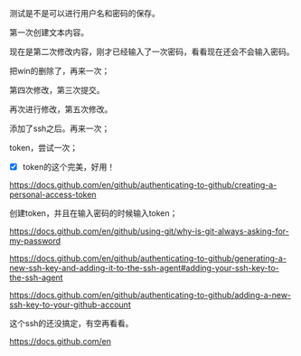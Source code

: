 测试是不是可以进行用户名和密码的保存。

第一次创建文本内容。



现在是第二次修改内容，刚才已经输入了一次密码，看看现在还会不会输入密码。

把win的删除了，再来一次；

第四次修改，第三次提交。

再次进行修改，第五次修改。

添加了ssh之后。再来一次；

token，尝试一次；

- [x] token的这个完美，好用！

https://docs.github.com/en/github/authenticating-to-github/creating-a-personal-access-token

创建token，并且在输入密码的时候输入token；

https://docs.github.com/en/github/using-git/why-is-git-always-asking-for-my-password

https://docs.github.com/en/github/authenticating-to-github/generating-a-new-ssh-key-and-adding-it-to-the-ssh-agent#adding-your-ssh-key-to-the-ssh-agent

https://docs.github.com/en/github/authenticating-to-github/adding-a-new-ssh-key-to-your-github-account

这个ssh的还没搞定，有空再看看。

https://docs.github.com/en